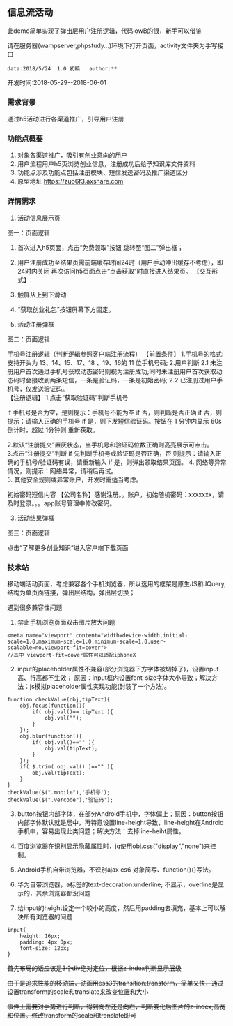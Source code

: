 
## 信息流活动

此demo简单实现了弹出层用户注册逻辑，代码lowB的很，新手可以借鉴

请在服务器(wampserver,phpstudy...)环境下打开页面，activity文件夹为手写接口

```
data:2018/5/24  1.0 初稿   author:**
```

开发时间:2018-05-29--2018-06-01

### 需求背景

通过h5活动进行各渠道推广，引导用户注册

### 功能点概要

1. 对象各渠道推广，吸引有创业意向的用户
2. 用户流程用户h5页浏览创业信息，注册成功后给予知识库文件资料
3. 功能点涉及功能点包括注册模块、短信发送密码及推广渠道区分
4. 原型地址	https://zuo6f3.axshare.com

### 详情需求

1. 活动信息展示页

图一：页面逻辑

1. 首次进入h5页面，点击“免费领取”按钮 跳转至“图二”弹出框；
2. 用户注册成功至结果页需前端缓存时间24时（用户手动冲出缓存不考虑），即24时内关闭 再次访问h5页面点击“点击获取”时直接进入结果页。
【交互形式】
1. 触屏从上到下滑动
2. “获取创业礼包”按钮屏幕下方固定。

2. 活动注册弹框

图二：页面逻辑

手机号注册逻辑（判断逻辑参照客户端注册流程）
【前置条件】
1.手机号的格式:支持开头为 13、14、15、17、18 、19、16的 11 位手机号码;
2.用户判断
  2.1 未注册用户首次通过手机号获取动态密码则视为注册成功;同时未注册用户首次获取动态码时会接收到两条短信，一条是验证码，一条是初始密码;
  2.2 已注册过用户手机号，仅发送验证码。   
【注册逻辑】
1.点击“获取验证码”判断手机号

  if 手机号是否为空，是则提示：手机号不能为空
    if 否，则判断是否正确
        if 否，则提示：请输入正确的手机号
        if 是，则下发短信验证码。按钮在 1 分钟内显示 60s 倒计时，超过 1分钟则 重新获取。

2.默认“注册提交”置灰状态，当手机号和验证码位数正确则高亮展示可点击。   
3.点击“注册提交”判断
  if 先判断手机号或验证码是否正确，否 则提示：请输入正确的手机号/验证码有误，请重新输入
     if 是，则弹出领取结果页面。
4. 网络等异常情况，则提示：网络异常，请稍后再试。    
5. 其他安全规则或异常账户，开发时需适当考虑。

初始密码短信内容
【公司名称】感谢注册。。账户，初始随机密码：xxxxxxx，请及时登录。。。app账号管理中修改密码。

3. 活动结果弹框

图三：页面逻辑

点击“了解更多创业知识”进入客户端下载页面

### 技术站

移动端活动页面，考虑兼容各个手机浏览器，所以选用的框架是原生JS和JQuery,结构为单页面链接，弹出层结构，弹出层切换；

遇到很多兼容性问题

1. 禁止手机浏览页面双击图片放大问题

```
<meta name="viewport" content="width=device-width,initial-scale=1.0,maximum-scale=1.0,minimum-scale=1.0,user-scalable=no,viewport-fit=cover"> 
//其中 viewport-fit=cover属性可以适配iphoneX

```

2. input的placeholder属性不兼容(部分浏览器下方字体被切掉了)，设置input高、行高都不生效； 原因：input框内设置font-size字体大小导致；解决方法：js模拟placeholder属性实现功能(封装了一个方法)。

```
function checkValue(obj,tipText){
    obj.focus(function(){
        if( obj.val()== tipText ){
            obj.val("");
        }
    });
    obj.blur(function(){
        if( obj.val()=="" ){
            obj.val(tipText);
        }
    });
    if( $.trim( obj.val() )=="" ){
        obj.val(tipText);
    }
}
checkValue($(".mobile"),'手机号');
checkValue($(".vercode"),'验证码');
```

3. button按钮内部字体，在部分Android手机中，字体偏上；原因：button按钮内部字体默认就是居中，再特意设置line-height导致，line-height在Android手机中，容易出现此类问题；解决方法：去掉line-heiht属性。

4. 百度浏览器在识别显示隐藏属性时，jq使用obj.css("display","none")来控制。

5. Android手机自带浏览器，不识别ajax es6 对象简写、function(){}写法。

6. 华为自带浏览器，a标签的text-decoration:underline; 不显示，overline是显示的，其余浏览器都没问题

7. 给input的height设定一个较小的高度，然后用padding去填充，基本上可以解决所有浏览器的问题
```
input{
    height: 16px;
    padding: 4px 0px;
    font-size: 12px;
}
```

~~首先布局的话应该是3个div绝对定位，根据z-index判断显示层级~~

~~由于是追求性能的移动端，动画用css3的transition:transform，简单又快，通过设置transform的scale和translate来改变位置和大小~~

~~事件上需要对手势进行判断，得到向左还是向右，判断变化后图片的z-index,高宽和位置。修改transform的scale和translate即可~~